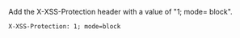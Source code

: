 Add the X-XSS-Protection header with a value of "1; mode= block".
```html
X-XSS-Protection: 1; mode=block
```